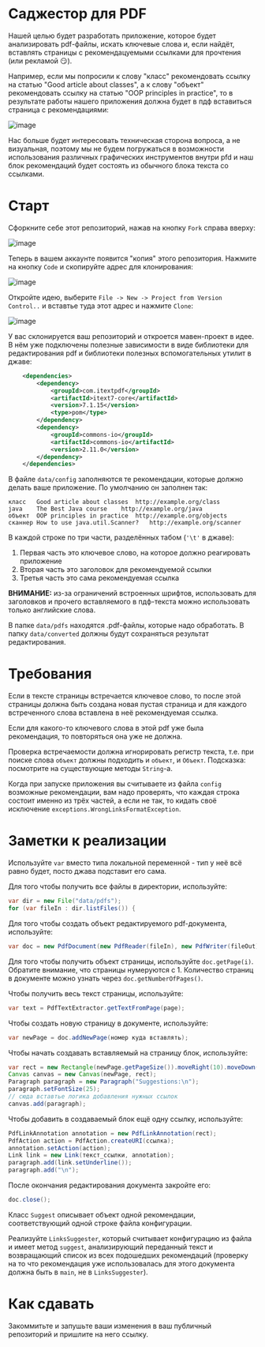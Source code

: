# Саджестор для PDF

Нашей целью будет разработать приложение, которое будет анализировать pdf-файлы, искать ключевые слова и, если найдёт, вставлять страницы с рекомендацуемыми ссылками для прочтения (или рекламой :smirk:).

Например, если мы попросили к слову "класс" рекомендовать ссылку на статью "Good article about classes", а к слову "объект" рекомендовать ссылку на статью "OOP principles in practice", то в результате работы нашего приложения должна будет в пдф вставиться страница с рекомендациями:

![image](https://user-images.githubusercontent.com/53707586/150125566-e0896061-5973-4ed7-97af-d787b5144bfa.png)

Нас больше будет интересовать техническая сторона вопроса, а не визуальная, поэтому мы не будем погружаться в возможности использования различных графических инструментов внутри pfd и наш блок рекомендаций будет состоять из обычного блока текста со ссылками.

# Старт
Сфоркните себе этот репозиторий, нажав на кнопку `Fork` справа вверху:

![image](https://user-images.githubusercontent.com/53707586/150126319-c8091c82-c6bf-4baa-a14f-cbcc82732680.png)

Теперь в вашем аккаунте появится "копия" этого репозитория. Нажмите на кнопку `Code` и скопируйте адрес для клонирования:

![image](https://user-images.githubusercontent.com/53707586/150126875-fbab7a69-b4f2-444a-9500-a2924b5d655e.png)

Откройте идею, выберите `File -> New -> Project from Version Control..` и вставтье туда этот адрес и нажмите `Clone`:

![image](https://user-images.githubusercontent.com/53707586/150126990-8f94175b-25f2-4a3e-9ddf-5ff78eca25f0.png)

У вас склонируется ваш репозиторий и откроется мавен-проект в идее. В нём уже подключены полезные зависимости в виде библиотеки для редактирования pdf и библиотеки полезных вспомогательных утилит в джаве:

```xml
    <dependencies>
        <dependency>
            <groupId>com.itextpdf</groupId>
            <artifactId>itext7-core</artifactId>
            <version>7.1.15</version>
            <type>pom</type>
        </dependency>
        <dependency>
            <groupId>commons-io</groupId>
            <artifactId>commons-io</artifactId>
            <version>2.11.0</version>
        </dependency>
    </dependencies>
```

В файле `data/config` заполняются те рекомендации, которые должно делать ваше приложение. По умолчанию он заполнен так:
```tsv
класс	Good article about classes	http://example.org/class
java	The Best Java course	http://example.org/java
объект	OOP principles in practice	http://example.org/objects
сканнер	How to use java.util.Scanner?	http://example.org/scanner
```

В каждой строке по три части, разделённых табом (`'\t'` в джаве):
1. Первая часть это ключевое слово, на которое должно реагировать приложение
2. Вторая часть это заголовок для рекомендуемой ссылки
3. Третья часть это сама рекомендуемая ссылка

**ВНИМАНИЕ:** из-за ограничений встроенных шрифтов, использовать для заголовков и прочего вставляемого в пдф-текста можно использовать только английские слова.

В папке `data/pdfs` находятся .pdf-файлы, которые надо обработать. В папку `data/converted` должны будут сохраняться результат редактирования.

# Требования
Если в тексте страницы встречается ключевое слово, то после этой страницы должна быть создана новая пустая страница и для каждого встреченного слова вставлена в неё рекомендуемая ссылка.

Если для какого-то ключевого слова в этой pdf уже была рекомендация, то повторяться она уже не должна.

Проверка встречаемости должна игнорировать регистр текста, т.е. при поиске слова `объект` должны подходить и `объект`, и `Объект`. Подсказка: посмотрите на существующие методы `String`-а.

Когда при запуске приложения вы считываете из файла `config` возможные рекомендации, вам надо проверять, что каждая строка состоит именно из трёх частей, а если не так, то кидать своё исключение `exceptions.WrongLinksFormatException`.

# Заметки к реализации
Используйте `var` вместо типа локальной переменной - тип у неё всё равно будет, посто джава подставит его сама.

Для того чтобы получить все файлы в директории, используйте:
```java
var dir = new File("data/pdfs");
for (var fileIn : dir.listFiles()) {
```

Для того чтобы создать объект редактируемого pdf-документа, используйте:
```java
var doc = new PdfDocument(new PdfReader(fileIn), new PdfWriter(fileOut));
```

Для того чтобы получить объект страницы, используйте `doc.getPage(i)`. Обратите внимание, что страницы нумеруются с 1. Количество страниц в документе можно узнать через `doc.getNumberOfPages()`.

Чтобы получить весь текст страницы, используйте:
```java
var text = PdfTextExtractor.getTextFromPage(page);
```

Чтобы создать новую страницу в документе, используйте:
```java
var newPage = doc.addNewPage(номер куда вставлять);
```

Чтобы начать создавать вставляемый на страницу блок, используйте:
```java
var rect = new Rectangle(newPage.getPageSize()).moveRight(10).moveDown(10);
Canvas canvas = new Canvas(newPage, rect);
Paragraph paragraph = new Paragraph("Suggestions:\n");
paragraph.setFontSize(25);
// сюда вставтье логика добавления нужных ссылок
canvas.add(paragraph);
```

Чтобы добавить в создаваемый блок ещё одну ссылку, используйте:
```java
PdfLinkAnnotation annotation = new PdfLinkAnnotation(rect);
PdfAction action = PdfAction.createURI(ссылка);
annotation.setAction(action);
Link link = new Link(текст_ссылки, annotation);
paragraph.add(link.setUnderline());
paragraph.add("\n");
```

После окончания редактирования документа закройте его:
```java
doc.close();
```

Класс `Suggest` описывает объект одной рекомендации, соответствующий одной строке файла конфигурации.

Реализуйте `LinksSuggester`, который считывает конфигурацию из файла и имеет метод `suggest`, анализирующий переданный текст и возвращающий список из всех подошедших рекомендаций (проверку на то что рекомендация уже использовалась для этого документа должна быть в `main`, не в `LinksSuggester`).

# Как сдавать
Закоммитьте и запушьте ваши изменения в ваш публичный репозиторий и пришлите на него ссылку. 

